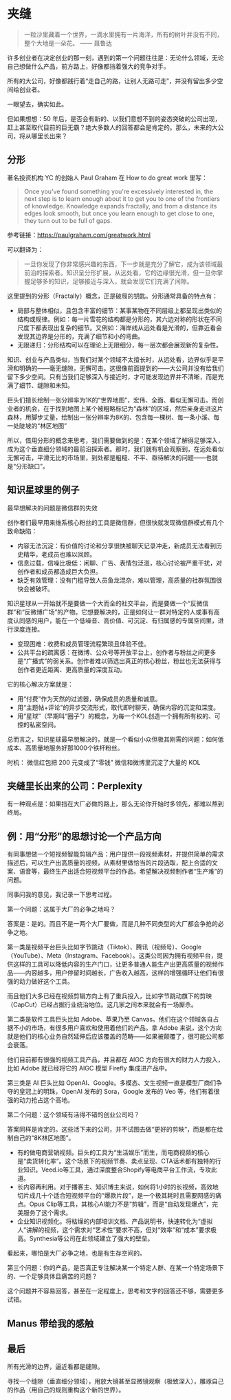 # 夹缝

> 一粒沙里藏着一个世界，一滴水里拥有一片海洋，所有的树叶并没有不同，整个大地是一朵花。 
> —— 聂鲁达

许多创业者在决定创业的那一刻，遇到的第一个问题往往是：无论什么领域，无论自己想做什么产品，前方路上，好像都挡着强大的竞争对手。

所有的大公司，好像都践行着“走自己的路，让别人无路可走”，并没有留出多少空间给创业者。

一眼望去，确实如此。

但如果想想：50 年后，是否会有新的、以我们意想不到的姿态突破的公司出现，赶上甚至取代目前的巨无霸？绝大多数人的回答都会是肯定的。那么，未来的大公司，将从哪里长出来？

## 分形

著名投资机构 YC 的创始人 Paul Graham 在 How to do great work 里写：

>Once you've found something you're excessively interested in, the next step is to learn enough about it to get you to one of the frontiers of knowledge. Knowledge expands fractally, and from a distance its edges look smooth, but once you learn enough to get close to one, they turn out to be full of gaps.

参考链接：https://paulgraham.com/greatwork.html

可以翻译为：

>一旦你发现了你非常感兴趣的东西，下一步就是充分了解它，成为该领域最前沿的探索者。知识呈分形扩展，从远处看，它的边缘很光滑，但一旦你掌握足够多的知识，足够接近与深入，就会发现它们充满了间隙。

这里提到的分形（Fractally）概念，正是破局的钥匙。分形通常具备的特点有：

- 局部与整体相似，且包含丰富的细节：某事某物在不同层级上都呈现出类似的结构或规律。例如：每一片雪花的结构都是分形的，其六边对称的形状在不同尺度下都表现出复杂的细节。又例如：海岸线从远处看是光滑的，但靠近看会发现其边界是分形的，充满了细节和小的弯曲。
- 无限递归：分形结构可以在理论上无限细分，每一层次都会展现新的复杂性。

知识、创业与产品类似，当我们对某个领域不太擅长时，从远处看，边界似乎是平滑和明确的——毫无缝隙，无懈可击。这很像前面提到的——大公司并没有给我们留下多少空间。只有当我们足够深入与接近时，才可能发现边界并不清晰，而是充满了细节、缝隙和未知。

巨头们擅长绘制一张分辨率为1K的“世界地图”，宏伟、全面、看似无懈可击。而创业者的机会，在于找到地图上某个被粗略标记为“森林”的区域，然后亲身走进这片森林，用脚步丈量，绘制出一张分辨率为8K的、包含每一棵树、每一条小溪、每一处陡坡的“林区地图”

所以，借用分形的概念来思考，我们需要做到的是：在某个领域了解得足够深入，成为这个垂直细分领域的最前沿探索者。那时，我们就有机会观察到，在远处看似无懈可击，平滑无比的市场里，到处都是粗糙、不平、亟待解决的问题——也就是“分形缺口”。

## 知识星球里的例子

最早想解决的问题是微信群的失效

创作者们最早用来维系核心粉丝的工具是微信群，但很快就发现微信群模式有几个致命缺陷：
- 内容无法沉淀：有价值的讨论和分享很快被聊天记录冲走，新成员无法看到历史精华，老成员也难以回顾。
- 信息过载，信噪比极低：闲聊、广告、表情包泛滥，核心讨论被严重干扰，对创作者和成员都造成巨大负担。
- 缺乏有效管理：没有门槛导致人员鱼龙混杂，难以管理，高质量的社群氛围很快会被破坏。
 
知识星球从一开始就不是要做一个大而全的社交平台，而是要做一个“反微信群”和“反微博广场”的产物。它想要解决的，正是如何让一群对特定的人或事有高度认同感的用户，能在一个低噪音、高价值、可沉淀、有归属感的专属空间里，进行深度连接。

- 变现困难：收费和成员管理流程繁琐且体验不佳。
- 公共平台的疏离感：在微博、公众号等开放平台上，创作者与粉丝之间更多是“广播式”的弱关系。创作者难以筛选出真正的核心粉丝，粉丝也无法获得与创作者更近距离、更高质量的深度互动。
 
它的核心解决方案就是：
- 用“付费”作为天然的过滤器，确保成员的质量和诚意。
- 用“主题帖+评论”的异步交流形式，取代即时聊天，确保内容的沉淀和深度。
- 用“星球”（早期叫“圈子”）的概念，为每一个KOL创造一个拥有所有权的、可控的私密空间。
 
总而言之，知识星球最早想解决的，就是一个看似小众但极其刚需的问题：如何低成本、高质量地服务好那1000个铁杆粉丝。


时机：
微信红包把 200 元变成了“零钱”
微信和微博里沉淀了大量的 KOL


## 夹缝里长出来的公司：Perplexity

有一种观点是：如果挡在大厂必做的路上，那么无论你开始时多领先，都难以熬到终局。




## 例：用“分形”的思想讨论一个产品方向

有同事想做一个短视频智能剪辑产品：用户提供一段视频素材，并提供简单的需求描述后，可以生产出高质量的视频，从素材里做恰当的片段选取，配上合适的文案、语音等，最终生产出适合短视频平台的作品。希望解决视频制作者“生产难”的问题。

同事问我的意见，我记录一下思考过程。

第一个问题：这属于大厂的必争之地吗？

答案是：是的。而且不是一两个大厂要做，而是几种不同类型的大厂都会争抢的必争之地。

第一类是视频平台巨头比如字节跳动（Tiktok）、腾讯（视频号）、Google（YouTube）、Meta（Instagram、Facebook）。这类公司因为拥有视频平台，提供这样的工具可以降低内容的生产门口，让更多普通人能生产出更高质量的视频作品——内容越多，用户停留时间越长，广告收入越高，这样的增强循环让他们有很强的动力做好这个工具。

而且他们大多已经在视频剪辑方向上有了重兵投入，比如字节跳动旗下的剪映（CapCut）已经占据行业统治地位。这几家之间本来就会有一场厮杀。

第二类是软件工具巨头比如 Adobe、苹果乃至 Canvas。他们在这个领域各自占据不小的市场，有很多用户喜欢和使用着他们的产品。拿 Adobe 来说，这个方向就是他们的核心业务自然延伸后应该覆盖的范畴——如果被颠覆了，很可能公司都会衰落。

他们目前都有很强的视频工具产品，并且都在 AIGC 方向有很大的财力人力投入，比如 Adobe 就已经将它的 AIGC 模型 Firefly 集成进产品中。

第三类是 AI 巨头比如 OpenAI、Google。多模态、文生视频一直是模型厂商们争夺的皇冠上的明珠，OpenAI 发布的 Sora，Google 发布的 Veo 等，他们有着很强的动力抢占这个高地。

第二个问题：这个领域有活得不错的创业公司吗？

答案同样是肯定的。这些活下来的公司，并不试图去做“更好的剪映”，而是都在绘制自己的“8K林区地图”。

- 有的做电商营销视频。巨头的工具为“生活娱乐”而生，而电商视频的核心是“卖货转化率”。这个场景下的视频节奏、卖点呈现、CTA话术都有独特的行业知识。Veed.io等工具，通过深度整合Shopify等电商平台工作流，专攻此道。
- 长内容再利用。对于播客主、知识博主来说，如何将1小时的长视频，高效地切片成几十个适合短视频平台的“爆款片段”，是一个极其耗时且需要网感的痛点。Opus Clip等工具，其核心AI能力不是“剪辑”，而是“自动发现爆点”，完美服务了这个需求。
- 企业知识视频化。将枯燥的内部培训文档、产品说明书，快速转化为“虚拟人”讲解的视频，这个需求对“艺术性”要求不高，但对“效率”和“成本”要求极高。Synthesia等公司在此领域建立了强大的壁垒。

看起来，哪怕是大厂必争之地，也是有生存空间的。

第三个问题：你的产品，是否真正专注解决某一个特定人群、在某一个特定场景下的、一个足够具体且痛苦的问题？

这个问题并不容易回答，甚至在一定程度上，思考和文字的回答还不够，需要更多试错。

## Manus 带给我的感触



## 最后

所有光滑的边界，逼近看都是缝隙。

寻找一个缝隙（垂直细分领域），用放大镜甚至显微镜观察（极致深入），雕琢自己的作品（用自己的规则重构这个新的世界）。 